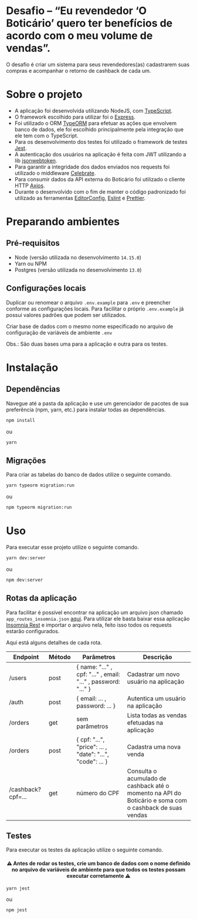 # Desafio – “Eu revendedor ‘O Boticário’ quero ter benefícios de acordo com o meu volume de vendas”.

O desafio é criar um sistema para seus revendedores(as) cadastrarem suas compras e acompanhar o retorno de cashback de cada um.

# Sobre o projeto

- A aplicação foi desenvolvida utilizando NodeJS, com [TypeScript](https://www.typescriptlang.org/).
- O framework escolhido para utilizar foi o [Express](https://github.com/expressjs/express).
- Foi utilizado o ORM [TypeORM](https://typeorm.io/#/) para efetuar as ações que envolvem banco de dados, ele foi escolhido principalmente pela integração que ele tem com o TypeScript.
- Para os desenvolvimento dos testes foi utilizado o framework de testes [Jest](https://github.com/facebook/jest).
- A autenticação dos usuários na aplicação é feita com JWT utilizando a lib [jsonwebtoken](https://github.com/auth0/node-jsonwebtoken).
- Para garantir a integridade dos dados enviados nos requests foi utilizado o middleware [Celebrate](https://github.com/arb/celebrate).
- Para consumir dados da API externa do Boticário foi utilizado o cliente HTTP [Axios](https://github.com/axios/axios).
- Durante o desenvolvido com o fim de manter o código padronizado foi utilizado as ferramentas [EditorConfig](https://editorconfig.org/), [Eslint](https://eslint.org/) e [Prettier](https://prettier.io/).

# Preparando ambientes

## Pré-requisitos

- Node (versão utilizada no desenvolvimento `14.15.0`)
- Yarn ou NPM
- Postgres (versão utilizada no desenvolvimento `13.0`)

## Configurações locais

Duplicar ou renomear o arquivo `.env.example` para `.env` e preencher conforme as configurações locais. Para facilitar o próprio `.env.example` já possui valores padrões que podem ser utilizados.

Criar base de dados com o mesmo nome especificado no arquivo de configuração de variáveis de ambiente `.env`

Obs.: São duas bases uma para a aplicação e outra para os testes.

# Instalação

## Dependências

Navegue até a pasta da aplicação e use um gerenciador de pacotes de sua preferência (npm, yarn, etc.) para instalar todas as dependências.

```bash
npm install
```
ou
```bash
yarn
```

## Migrações

Para criar as tabelas do banco de dados utilize o seguinte comando.

```bash
yarn typeorm migration:run
```
ou
```bash
npm typeorm migration:run
```

# Uso

Para executar esse projeto utilize o seguinte comando.

```bash
yarn dev:server
```
ou

```bash
npm dev:server
```
## Rotas da aplicação

Para facilitar é possível encontrar na aplicação um arquivo json chamado `app_routes_insomnia.json` [aqui](https://github.com/thiagofalmeida/cashback-boticario/blob/main/src/utils/app_routes_insomnia.json).
Para utilizar ele basta baixar essa aplicação [Insomnia Rest](https://insomnia.rest/download/)  e importar o arquivo nela, feito isso todos os requests estarão configurados.

Aqui está alguns detalhes de cada rota.

|Endpoint| Método|Parâmetros|Descrição|
|--|--|--|--|
|/users | post| { name: "..." , cpf: "..." , email: "..." , password: "..." } | Cadastrar um novo usuário na aplicação
|/auth | post | { email: ... , password: ... }| Autentica um usuário na aplicação
|/orders | get | sem parâmetros | Lista todas as vendas efetuadas na aplicação
|/orders | post | {	cpf: "...", "price": ... , "date": "...", "code": ... } | Cadastra uma nova venda
|/cashback?cpf=...| get | número do CPF | Consulta o acumulado de cashback até o momento na API do Boticário e soma com o cashback de suas vendas

## Testes

Para executar os testes da aplicação utilize o seguinte comando.

<h4 align="center">
  ⚠️ Antes de rodar os testes, crie um banco de dados com o nome definido no arquivo de variáveis de ambiente para que todos os testes possam executar corretamente ⚠️
</h4>

```bash
yarn jest
```
ou
```bash
npm jest
```
